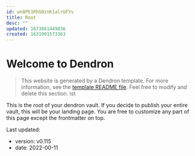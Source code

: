 ```yaml
---
id: wn8PE1RhG0znK1alrGFYv
title: Root
desc: ""
updated: 1673861449836
created: 1631901573363
---
```


# Welcome to Dendron

> This website is generated by a Dendron template. For more information, see the [template README file](https://github.com/dendronhq/template.publish.github-action/). Feel free to modify and delete this section.
ist

This is the root of your dendron vault. If you decide to publish your entire vault, this will be your landing page. You are free to customize any part of this page except the frontmatter on top.

Last updated:

- version: v0.115
- date: 2022-00-11
